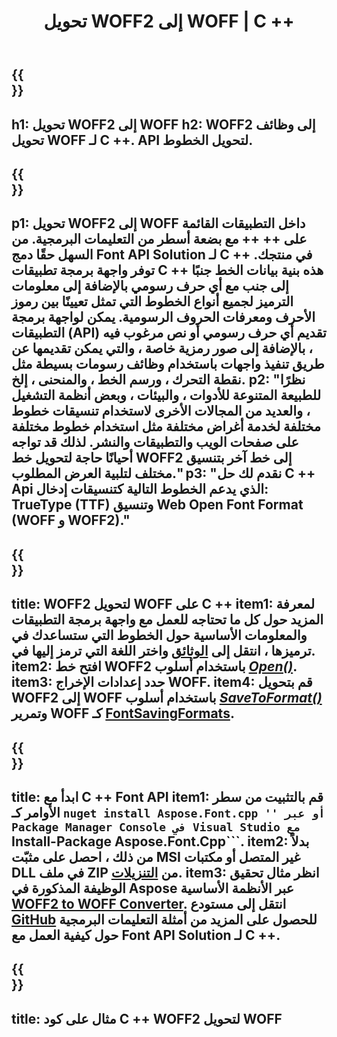 ﻿---
translation: true
template: /_templates/conversion-child-cpp.md
title: تحويل WOFF2 إلى WOFF | C ++
description: قم بتحويل WOFF2 إلى خطوط WOFF باستخدام واجهة برمجة تطبيقات C ++. تعمل وظيفة التحويل على نظامي التشغيل Windows و Linux وفي أي بيئة تطوير تدعم C ++.
metakeywords: c ++ WOFF2 إلى WOFF , WOFF2 إلى حلول WOFF c ++ , WOFF2 إلى WOFF  converter cpp
url: /cpp/conversion/woff2-to-woff/
family: font
platformtag: cpp
feature: conversion
informat: WOFF2
outformat: WOFF
faq: faqchild
otherformats: TTF
---

{{<section banner>}}
---
h1: تحويل WOFF2 إلى WOFF
h2: WOFF2 إلى وظائف تحويل WOFF لـ C ++. API لتحويل الخطوط.
---

{{<section overview>}}
---
p1: تحويل WOFF2 إلى WOFF داخل التطبيقات القائمة على ++ ++ مع بضعة أسطر من التعليمات البرمجية. من السهل حقًا دمج Font API Solution لـ С ++ في منتجك. توفر واجهة برمجة تطبيقات C ++ هذه بنية بيانات الخط جنبًا إلى جنب مع أي حرف رسومي بالإضافة إلى معلومات الترميز لجميع أنواع الخطوط التي تمثل تعيينًا بين رموز الأحرف ومعرفات الحروف الرسومية. يمكن لواجهة برمجة التطبيقات (API) تقديم أي حرف رسومي أو نص مرغوب فيه ، بالإضافة إلى صور رمزية خاصة ، والتي يمكن تقديمها عن طريق تنفيذ واجهات باستخدام وظائف رسومات بسيطة مثل نقطة التحرك ، ورسم الخط ، والمنحنى ، إلخ.
p2: "نظرًا للطبيعة المتنوعة للأدوات ، والبيئات ، وبعض أنظمة التشغيل ، والعديد من المجالات الأخرى لاستخدام تنسيقات خطوط مختلفة لخدمة أغراض مختلفة مثل استخدام خطوط مختلفة على صفحات الويب والتطبيقات والنشر. لذلك قد تواجه أحيانًا حاجة لتحويل خط WOFF2 إلى خط آخر بتنسيق مختلف لتلبية العرض المطلوب."
p3: "نقدم لك حل С ++ Api الذي يدعم الخطوط التالية كتنسيقات إدخال: TrueType (TTF) وتنسيق Web Open Font Format (WOFF و WOFF2)."
---

{{<section feature1>}}
---
title: WOFF2 لتحويل WOFF على C ++
item1: لمعرفة المزيد حول كل ما تحتاجه للعمل مع واجهة برمجة التطبيقات والمعلومات الأساسية حول الخطوط التي ستساعدك في ترميزها ، انتقل إلى [الوثائق](https://docs.aspose.com/font/) واختر اللغة التي ترمز إليها في.
item2: افتح خط WOFF2 باستخدام أسلوب [*Open()*](https://reference.aspose.com/font/cpp/class/aspose.font.font#ac2387bf04ccb5bac51cf37984d4ebf33).
item3: حدد إعدادات الإخراج WOFF.
item4: قم بتحويل WOFF2 إلى WOFF باستخدام أسلوب [*SaveToFormat()*](https://reference.aspose.com/font/cpp/class/aspose.font.font#a670ea97404fd72c2e51b0e8c543c8a45) وتمرير WOFF كـ [FontSavingFormats](https://reference.aspose.com/font/cpp/namespace/aspose.font#a93d0dcc7c00f5c7027d60e14a5433c74).
---

{{<section feature2>}}
---
title: ابدأ مع C ++ Font API
item1: قم بالتثبيت من سطر الأوامر كـ `` nuget install Aspose.Font.cpp '' أو عبر Package Manager Console في Visual Studio مع `` Install-Package Aspose.Font.Cpp```.
item2: بدلاً من ذلك ، احصل على مثبّت MSI غير المتصل أو مكتبات DLL في ملف ZIP من [التنزيلات](https://releases.aspose.com/font/cpp/).
item3: انظر مثال تحقيق الوظيفة المذكورة في Aspose عبر الأنظمة الأساسية [WOFF2 to WOFF Converter](https://products.aspose.app/font/conversion/woff2-to-woff). انتقل إلى مستودع [GitHub](https://github.com/aspose-font/Aspose.Font-Documentation/tree/master/cpp-examples) للحصول على المزيد من أمثلة التعليمات البرمجية حول كيفية العمل مع Font API Solution لـ C ++.
---

{{<section codeexample>}}
---
title: مثال على كود C ++ WOFF2 لتحويل WOFF
---





